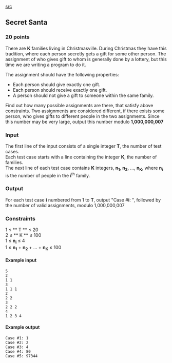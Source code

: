 [src](https://www.facebook.com/hackercup/problems.php?pid=1427296790834577&round=1433361756892155)

## Secret Santa

### 20 points 

There are **K** families living in Christmasville. During Christmas they have
this tradition, where each person secretly gets a gift for some other person.
The assignment of who gives gift to whom is generally done by a lottery, but
this time we are writing a program to do it.

The assignment should have the following properties:  
* Each person should give exactly one gift.   
* Each person should receive exactly one gift.   
* A person should not give a gift to someone within the same family.   

Find out how many possible assignments are there, that satisfy above
constraints. Two assignments are considered different, if there exists some
person, who gives gifts to different people in the two assignments. Since this
number may be very large, output this number modulo **1,000,000,007**

### Input

The first line of the input consists of a single integer **T**, the number of
test cases.  
Each test case starts with a line containing the integer **K**, the number of
families.  
The next line of each test case contains **K** integers, **n<sub>1</sub>**,
**n<sub>2</sub>**, ..., **n<sub>K</sub>**, where **n<sub>i</sub>** is the
number of people in the **i**<sup>th</sup> family.

### Output

For each test case **i** numbered from 1 to **T**, output "Case #**i**: ",
followed by the number of valid assignments, modulo 1,000,000,007

### Constraints

1 ≤ ** T ** ≤ 20  
2 ≤ ** K ** ≤ 100  
1 ≤ **n<sub>i</sub>** ≤ 4  
1 ≤ **n<sub>1</sub>** \+ **n<sub>2</sub>** \+ ... + **n<sub>K</sub>** ≤ 100  

#### Example input

```
5
2
1 1
3
1 1 1
2
2 2
3
2 2 2
4
1 2 3 4
```

#### Example output

```
Case #1: 1
Case #2: 2
Case #3: 4
Case #4: 80
Case #5: 97344
```
